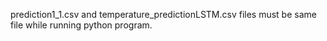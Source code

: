 prediction1_1.csv and temperature_predictionLSTM.csv files must be same file while running python program.
